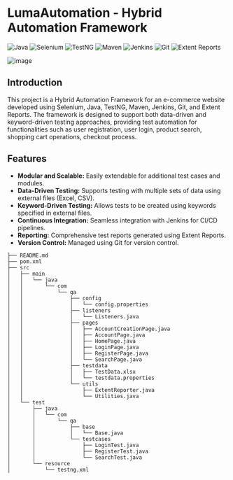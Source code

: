 # LumaAutomation - Hybrid Automation Framework

![Java](https://img.shields.io/badge/Java-ED8B00?style=for-the-badge&logo=java&logoColor=white)
![Selenium](https://img.shields.io/badge/Selenium-43B02A?style=for-the-badge&logo=selenium&logoColor=white)
![TestNG](https://img.shields.io/badge/TestNG-FFD700?style=for-the-badge&logo=testng&logoColor=white)
![Maven](https://img.shields.io/badge/Maven-C71A36?style=for-the-badge&logo=apache-maven&logoColor=white)
![Jenkins](https://img.shields.io/badge/Jenkins-D24939?style=for-the-badge&logo=jenkins&logoColor=white)
![Git](https://img.shields.io/badge/Git-F05032?style=for-the-badge&logo=git&logoColor=white)
![Extent Reports](https://img.shields.io/badge/Extent%20Reports-4B8BBE?style=for-the-badge&logo=extent-reports&logoColor=white)




![image](https://github.com/ssinghaaryan/LumaAutomation/assets/86829777/01a8caf2-c160-4d89-9ee0-8085fd8779f3)




## Introduction

This project is a Hybrid Automation Framework for an e-commerce website developed using Selenium, Java, TestNG, Maven, Jenkins, Git, and Extent Reports. The framework is designed to support both data-driven and keyword-driven testing approaches, providing test automation for functionalities such as user registration, user login, product search, shopping cart operations, checkout process.

## Features

- **Modular and Scalable:** Easily extendable for additional test cases and modules.
- **Data-Driven Testing:** Supports testing with multiple sets of data using external files (Excel, CSV).
- **Keyword-Driven Testing:** Allows tests to be created using keywords specified in external files.
- **Continuous Integration:** Seamless integration with Jenkins for CI/CD pipelines.
- **Reporting:** Comprehensive test reports generated using Extent Reports.
- **Version Control:** Managed using Git for version control.



```
├── README.md
├── pom.xml
├── src
│   ├── main
│   │   └── java
│   │       └── com
│   │           └── qa
│   │               ├── config
│   │               │   └── config.properties
│   │               ├── listeners
│   │               │   └── Listeners.java
│   │               ├── pages
│   │               │   ├── AccountCreationPage.java
│   │               │   ├── AccountPage.java
│   │               │   ├── HomePage.java
│   │               │   ├── LoginPage.java
│   │               │   ├── RegisterPage.java
│   │               │   └── SearchPage.java
│   │               ├── testdata
│   │               │   ├── TestData.xlsx
│   │               │   └── testdata.properties
│   │               └── utils
│   │                   ├── ExtentReporter.java
│   │                   └── Utilities.java
│   └── test
│       ├── java
│       │   └── com
│       │       └── qa
│       │           ├── base
│       │           │   └── Base.java
│       │           └── testcases
│       │               ├── LoginTest.java
│       │               ├── RegisterTest.java
│       │               └── SearchTest.java
│       └── resource
│           └── testng.xml
```

    
